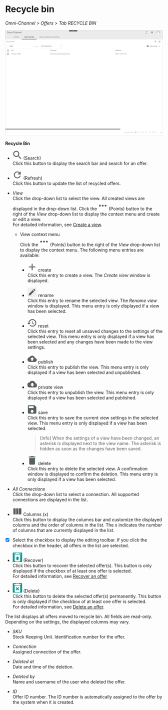 # Recycle bin

*Omni-Channel > Offers > Tab RECYCLE BIN*

![Recycle bin](../../Assets/Screenshots/Channels/Offers/RecycleBin/RecycleBin.png "[Recycle bin]")

**Recycle Bin**

- ![Search](../../Assets/Icons/Search.png "[Search]") (Search)   
  Click this button to display the search bar and search for an offer.

- ![Refresh](../../Assets/Icons/Refresh01.png "[Refresh]") (Refresh)   
  Click this button to update the list of recycled offers.

- *View*   
  Click the drop-down list to select the view. All created views are displayed in the drop-down list. Click the ![Points](../../Assets/Icons/Points01.png "[Points]") (Points) button to the right of the *View* drop-down list to display the context menu and create or edit a view.    
  For detailed information, see [Create a view](../Operation/04_ManageView.md#create-a-view).

  - View context menu   
    Click the ![Points](../../Assets/Icons/Points01.png "[Points]") (Points) button to the right of the *View* drop-down list to display the context menu. The following menu entries are available:

    - ![Create](../../Assets/Icons/Plus06.png "[Create]") create   
      Click this entry to create a view. The *Create view* window is displayed.

    - ![Rename](../../Assets/Icons/Edit02.png "[Rename]") rename    
      Click this entry to rename the selected view. The *Rename view* window is displayed. This menu entry is only displayed if a view has been selected.

    - ![Reset](../../Assets/Icons/Reset.png "[Reset]") reset    
      Click this entry to reset all unsaved changes to the settings of the selected view. This menu entry is only displayed if a view has been selected and any changes have been made to the view settings.

    - ![Publish](../../Assets/Icons/Publish.png "[Publish]") publish    
      Click this entry to publish the view. This menu entry is only displayed if a view has been selected and unpublished.

    - ![Private view](../../Assets/Icons/Unpublish.png "[Unpublish]") private view    
      Click this entry to unpublish the view. This menu entry is only displayed if a view has been selected and published.

    - ![Save](../../Assets/Icons/Save.png "[Save]") save    
      Click this entry to save the current view settings in the selected view. This menu entry is only displayed if a view has been selected.

      > [Info] When the settings of a view have been changed, an asterisk is displayed next to the view name. The asterisk is hidden as soon as the changes have been saved.

    - ![Delete](../../Assets/Icons/Trash01.png "[Delete]") delete    
      Click this entry to delete the selected view. A confirmation window is displayed to confirm the deletion. This menu entry is only displayed if a view has been selected.


- *All Connections*    
  Click the drop-down list to select a connection. All supported connections are displayed in the list.

- ![Columns](../../Assets/Icons/Columns.png "[Columns]") Columns (x)   
  Click this button to display the columns bar and customize the displayed columns and the order of columns in the list. The *x* indicates the number of columns that are currently displayed in the list.

- [x]     
  Select the checkbox to display the editing toolbar. If you click the checkbox in the header, all offers in the list are selected.

- ![Recover](../../Assets/Icons/Recover01.png "[Recover]") (Recover)   
  Click this button to recover the selected offer(s). This button is only displayed if the checkbox of at least one offer is selected.   
  For detailed information, see [Recover an offer](./01_ManageOffers.md#recover-an-offer)

- ![Delete](../../Assets/Icons/Trash09.png "[Delete]") (Delete)     
  Click this button to delete the selected offer(s) permanently. This button is only displayed if the checkbox of at least one offer is selected.   
  For detailed information, see [Delete an offer](../Operation/01_ManageOffers.md#delete-an-offer).

The list displays all offers moved to recycle bin. All fields are read-only. Depending on the settings, the displayed columns may vary.

- *SKU*   
  Stock Keeping Unit. Identification number for the offer.  

- *Connection*   
  Assigned connection of the offer.

- *Deleted at*   
  Date and time of the deletion.

- *Deleted by*   
  Name and username of the user who deleted the offer.

- *ID*   
  Offer ID number. The ID number is automatically assigned to the offer by the system when it is created.

